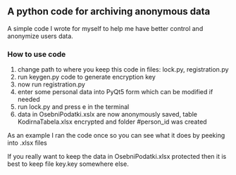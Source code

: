 ## A python code for archiving anonymous data

A simple code I wrote for myself to help me have better control and anonymize users data.

### How to use code
1. change path to where you keep this code in files: lock.py, registration.py
2. run keygen.py code to generate encryption key
3. now run registration.py
4. enter some personal data into PyQt5 form which can be modified if needed
5. run lock.py and press e in the terminal
6. data in OsebniPodatki.xslx are now anonymously saved, table KodirnaTabela.xlsx encrypted and folder #person_id was created

As an example I ran the code once so you can see what it does by peeking into .xlsx files

If you really want to keep the data in OsebniPodatki.xlsx protected then it is best to keep file key.key somewhere else.